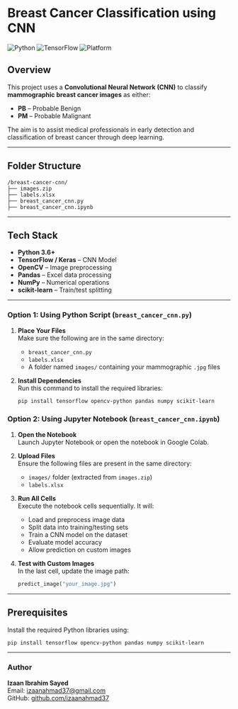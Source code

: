 # Breast Cancer Classification using CNN

![Python](https://img.shields.io/badge/Python-3.6+-blue?logo=python)
![TensorFlow](https://img.shields.io/badge/DeepLearning-TensorFlow-orange?logo=tensorflow)
![Platform](https://img.shields.io/badge/Platform-Windows%20%7C%20Linux%20%7C%20macOS-lightgrey)

## Overview

This project uses a **Convolutional Neural Network (CNN)** to classify **mammographic breast cancer images** as either:

- **PB** – Probable Benign  
- **PM** – Probable Malignant

The aim is to assist medical professionals in early detection and classification of breast cancer through deep learning.

---

## Folder Structure
```
/breast-cancer-cnn/
├── images.zip
├── labels.xlsx
├── breast_cancer_cnn.py
├── breast_cancer_cnn.ipynb
```

---

## Tech Stack

- **Python 3.6+**
- **TensorFlow / Keras** – CNN Model
- **OpenCV** – Image preprocessing
- **Pandas** – Excel data processing
- **NumPy** – Numerical operations
- **scikit-learn** – Train/test splitting

---

###  Option 1: Using Python Script (`breast_cancer_cnn.py`)

1. **Place Your Files**  
   Make sure the following are in the same directory:
   - `breast_cancer_cnn.py`
   - `labels.xlsx`
   - A folder named `images/` containing your mammographic `.jpg` files

2. **Install Dependencies**  
   Run this command to install the required libraries:
   ```bash
   pip install tensorflow opencv-python pandas numpy scikit-learn

### Option 2: Using Jupyter Notebook (`breast_cancer_cnn.ipynb`)

1. **Open the Notebook**  
   Launch Jupyter Notebook or open the notebook in Google Colab.

2. **Upload Files**  
   Ensure the following files are present in the same directory:
   - `images/` folder (extracted from `images.zip`)
   - `labels.xlsx`

3. **Run All Cells**  
   Execute the notebook cells sequentially. It will:
   - Load and preprocess image data
   - Split data into training/testing sets
   - Train a CNN model on the dataset
   - Evaluate model accuracy
   - Allow prediction on custom images

4. **Test with Custom Images**  
   In the last cell, update the image path:
   ```python
   predict_image("your_image.jpg")


---

## Prerequisites

Install the required Python libraries using:

```bash
pip install tensorflow opencv-python pandas numpy scikit-learn
```

---

### **Author**  
**Izaan Ibrahim Sayed**  
Email: izaanahmad37@gmail.com  
GitHub: [github.com/izaanahmad37](https://github.com/izaanibrahim37) 


